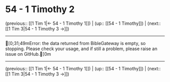 # 54 - 1 Timothy 2

(previous:: [[1 Tim 1|← 54 - 1 Timothy 1]]) | (up:: [[54 - 1 Timothy]]) | (next:: [[1 Tim 3|54 - 1 Timothy 3 →]])

***
[0;31;49mError: the data returned from BibleGateway is empty, so stopping. Please check your usage, and if still a problem, please raise an issue on GitHub.[0m

***

(previous:: [[1 Tim 1|← 54 - 1 Timothy 1]]) | (up:: [[54 - 1 Timothy]]) | (next:: [[1 Tim 3|54 - 1 Timothy 3 →]])
